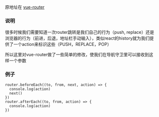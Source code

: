 
原地址在 [vue-router](https://github.com/vuejs/vue-router)

### 说明

很多时候我们需要知道一次router跳转是我们自己的行为（push, replace）还是浏览器的行为（前进，后退，地址栏手动输入），类似react的history就为我们提供了一个action来标识这些（PUSH，REPLACE，POP）

所以这里对vue-router做了一些简单的修改，使我们在导航守卫里可以接收到这样一个参数

### 例子

	router.beforeEach((to, from, next, action) => {
	  console.log(action)
	  next()
	})
	router.afterEach((to, from, action) => {
	  console.log(action)
	})
